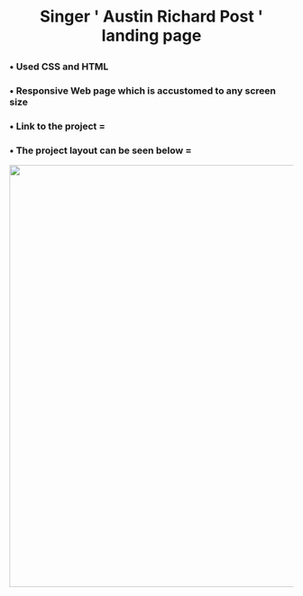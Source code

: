 

# <p align = "center" > Singer ' Austin Richard Post ' landing page </p>   

###  • Used CSS and HTML 
###  • Responsive Web page which is accustomed to any screen size 
###  • Link to the project = 
###  • The project layout can be seen below = 


<p align = "center" >
<img src="https://github.com/aqib-javed1119/aqib-javed1119/blob/main/Web%20dev%20projects/Responsive%20Web%20design%20projects/Singer%20landing%20page/src/Singer.png"width="750" height="750" />










